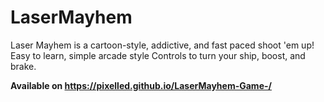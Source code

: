 # LaserMayhem

Laser Mayhem is a cartoon-style, addictive, and fast paced shoot 'em up! Easy to learn, simple arcade style Controls to turn your ship, boost, and brake.

**Available on https://pixelled.github.io/LaserMayhem-Game-/**
